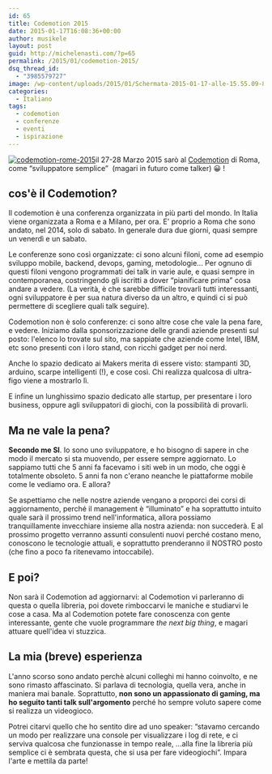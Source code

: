 ```yaml
---
id: 65
title: Codemotion 2015
date: 2015-01-17T16:08:36+00:00
author: musikele
layout: post
guid: http://michelenasti.com/?p=65
permalink: /2015/01/codemotion-2015/
dsq_thread_id:
  - "3985579727"
image: /wp-content/uploads/2015/01/Schermata-2015-01-17-alle-15.55.09-825x510.png
categories:
  - Italiano
tags:
  - codemotion
  - conferenze
  - eventi
  - ispirazione
---
```

[<img class="full-width alignleft wp-image-78 size-large" src="https://i2.wp.com/michelenasti.com/wp-content/uploads/2015/01/Schermata-2015-01-17-alle-15.55.09-1024x486.png?fit=920%2C437" alt="codemotion-rome-2015" srcset="https://i2.wp.com/michelenasti.com/wp-content/uploads/2015/01/Schermata-2015-01-17-alle-15.55.09.png?resize=1024%2C486 1024w, https://i2.wp.com/michelenasti.com/wp-content/uploads/2015/01/Schermata-2015-01-17-alle-15.55.09.png?resize=300%2C142 300w, https://i2.wp.com/michelenasti.com/wp-content/uploads/2015/01/Schermata-2015-01-17-alle-15.55.09.png?w=1106 1106w" sizes="(max-width: 920px) 100vw, 920px" data-recalc-dims="1" />](https://i2.wp.com/michelenasti.com/wp-content/uploads/2015/01/Schermata-2015-01-17-alle-15.55.09.png)il 27-28 Marzo 2015 sarò al [Codemotion](http://rome2015.codemotionworld.com/) di Roma, come &#8220;sviluppatore semplice&#8221;  (magari in futuro come talker) 😀 !

## cos'è il Codemotion?

Il codemotion è una conferenza organizzata in più parti del mondo. In Italia viene organizzata a Roma e a Milano, per ora. E' proprio a Roma che sono andato, nel 2014, solo di sabato. In generale dura due giorni, quasi sempre un venerdì e un sabato.

Le conferenze sono così organizzate: ci sono alcuni filoni, come ad esempio sviluppo mobile, backend, devops, gaming, metodologie... Per ognuno di questi filoni vengono programmati dei talk in varie aule, e quasi sempre in contemporanea, costringendo gli iscritti a dover &#8220;pianificare prima&#8221; cosa andare a vedere. (La verità, è che sarebbe difficile trovarli tutti interessanti, ogni sviluppatore è per sua natura diverso da un altro, e quindi ci si può permettere di scegliere quali talk seguire).

Codemotion non è solo conferenze: ci sono altre cose che vale la pena fare, e vedere. Iniziamo dalla sponsorizzazione delle grandi aziende presenti sul posto: l'elenco lo trovate sul sito, ma sappiate che aziende come Intel, IBM, etc sono presenti con i loro stand, con ricchi gadget per noi nerd.

Anche lo spazio dedicato ai Makers merita di essere visto: stampanti 3D, arduino, scarpe intelligenti (!), e cose così. Chi realizza qualcosa di ultra-figo viene a mostrarlo lì.

E infine un lunghissimo spazio dedicato alle startup, per presentare i loro business, oppure agli sviluppatori di giochi, con la possibilità di provarli.

## Ma ne vale la pena?

**Secondo me SI**. Io sono uno sviluppatore, e ho bisogno di sapere in che modo il mercato si sta muovendo, per essere sempre aggiornato. Lo sappiamo tutti che 5 anni fa facevamo i siti web in un modo, che oggi è totalmente obsoleto. 5 anni fa non c'erano neanche le piattaforme mobile come le vediamo ora. E allora?

Se aspettiamo che nelle nostre aziende vengano a proporci dei corsi di aggiornamento, perché il management è &#8220;illuminato&#8221; e ha soprattutto intuito quale sarà il prossimo trend nell'informatica, allora possiamo tranquillamente invecchiare insieme alla nostra azienda: non succederà. E al prossimo progetto verranno assunti consulenti nuovi perché costano meno, conoscono le tecnologie attuali, e soprattutto prenderanno il NOSTRO posto (che fino a poco fa ritenevamo intoccabile).

## E poi?

Non sarà il Codemotion ad aggiornarvi: al Codemotion vi parleranno di questa o quella libreria, poi dovete rimboccarvi le maniche e studiarvi le cose a casa. Ma al Codemotion potete fare conoscenza con gente interessante, gente che vuole programmare _the next big thing_, e magari attuare quell'idea vi stuzzica.

## La mia (breve) esperienza

L'anno scorso sono andato perchè alcuni colleghi mi hanno coinvolto, e ne sono rimasto affascinato. Si parlava di tecnologia, quella vera, anche in maniera mai banale. Soprattutto, **non sono un appassionato di gaming, ma ho seguito tanti talk sull'argomento** perché ho sempre voluto sapere come si realizza un videogioco.

Potrei citarvi quello che ho sentito dire ad uno speaker: &#8220;stavamo cercando un modo per realizzare una console per visualizzare i log di rete, e ci serviva qualcosa che funzionasse in tempo reale, ...alla fine la libreria più semplice ci è sembrata questa, che si usa per fare videogiochi&#8221;. Impara l'arte e mettila da parte!